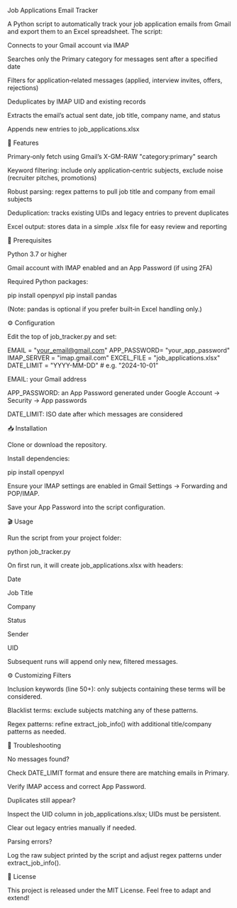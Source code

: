 Job Applications Email Tracker

A Python script to automatically track your job application emails from Gmail and export them to an Excel spreadsheet. The script:

Connects to your Gmail account via IMAP

Searches only the Primary category for messages sent after a specified date

Filters for application‐related messages (applied, interview invites, offers, rejections)

Deduplicates by IMAP UID and existing records

Extracts the email’s actual sent date, job title, company name, and status

Appends new entries to job_applications.xlsx

🚀 Features

Primary‐only fetch using Gmail’s X-GM-RAW "category:primary" search

Keyword filtering: include only application‐centric subjects, exclude noise (recruiter pitches, promotions)

Robust parsing: regex patterns to pull job title and company from email subjects

Deduplication: tracks existing UIDs and legacy entries to prevent duplicates

Excel output: stores data in a simple .xlsx file for easy review and reporting

🔧 Prerequisites

Python 3.7 or higher

Gmail account with IMAP enabled and an App Password (if using 2FA)

Required Python packages:

pip install openpyxl
pip install pandas

(Note: pandas is optional if you prefer built‐in Excel handling only.)

⚙️ Configuration

Edit the top of job_tracker.py and set:

EMAIL       = "your_email@gmail.com"
APP_PASSWORD= "your_app_password"
IMAP_SERVER = "imap.gmail.com"
EXCEL_FILE  = "job_applications.xlsx"
DATE_LIMIT  = "YYYY-MM-DD"   # e.g. "2024-10-01"

EMAIL: your Gmail address

APP_PASSWORD: an App Password generated under Google Account → Security → App passwords

DATE_LIMIT: ISO date after which messages are considered

📥 Installation

Clone or download the repository.

Install dependencies:

pip install openpyxl

Ensure your IMAP settings are enabled in Gmail Settings → Forwarding and POP/IMAP.

Save your App Password into the script configuration.

🎬 Usage

Run the script from your project folder:

python job_tracker.py

On first run, it will create job_applications.xlsx with headers:

Date

Job Title

Company

Status

Sender

UID

Subsequent runs will append only new, filtered messages.

⚙️ Customizing Filters

Inclusion keywords (line 50+): only subjects containing these terms will be considered.

Blacklist terms: exclude subjects matching any of these patterns.

Regex patterns: refine extract_job_info() with additional title/company patterns as needed.

🐞 Troubleshooting

No messages found?

Check DATE_LIMIT format and ensure there are matching emails in Primary.

Verify IMAP access and correct App Password.

Duplicates still appear?

Inspect the UID column in job_applications.xlsx; UIDs must be persistent.

Clear out legacy entries manually if needed.

Parsing errors?

Log the raw subject printed by the script and adjust regex patterns under extract_job_info().

📄 License

This project is released under the MIT License. Feel free to adapt and extend!
